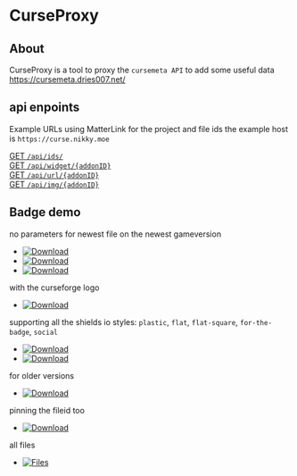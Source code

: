 # CurseProxy

## About

CurseProxy is a tool to proxy the `cursemeta API` to add some useful data https://cursemeta.dries007.net/

## api enpoints

Example URLs using MatterLink for the project and file ids
the example host is `https://curse.nikky.moe`

[GET `/api/ids/`](https://curse.nikky.moe/api/ids)  
[GET `/api/widget/{addonID}`](https://curse.nikky.moe/api/widget/287323)  
[GET `/api/url/{addonID}`](https://curse.nikky.moe/api/url/287323)  
[GET `/api/img/{addonID}`](https://curse.nikky.moe/api/img/287323)  

## Badge demo

no parameters for newest file on the newest gameversion

- [![Download](https://curse.nikky.moe/api/img/287323)](https://curse.nikky.moe/api/url/287323)
- [![Download](https://curse.nikky.moe/api/img/257572)](https://curse.nikky.moe/api/url/257572)
- [![Download](https://curse.nikky.moe/api/img/245041)](https://curse.nikky.moe/api/url/245041)

with the curseforge logo

- [![Download](https://curse.nikky.moe/api/img/287323?logo)](https://curse.nikky.moe/api/url/287323)

supporting all the shields io styles: `plastic`, `flat`, `flat-square`, `for-the-badge`, `social`

- [![Download](https://curse.nikky.moe/api/img/287323?style=for-the-badge)](https://curse.nikky.moe/api/url/287323)
- [![Download](https://curse.nikky.moe/api/img/287323?style=for-the-badge&logo)](https://curse.nikky.moe/api/url/287323)

for older versions

- [![Download](https://curse.nikky.moe/api/img/287323?version=1.7.10)](https://curse.nikky.moe/api/url/287323?version=1.7.10)

pinning the fileid too

- [![Download](https://curse.nikky.moe/api/img/246105/2535073)](https://curse.nikky.moe/api/url/246105/2535073)

all files

- [![Files](https://curse.nikky.moe/api/img/287323/files?logo&style=for-the-badge&version=1.12.2)](https://minecraft.curseforge.com/projects/287323/files)